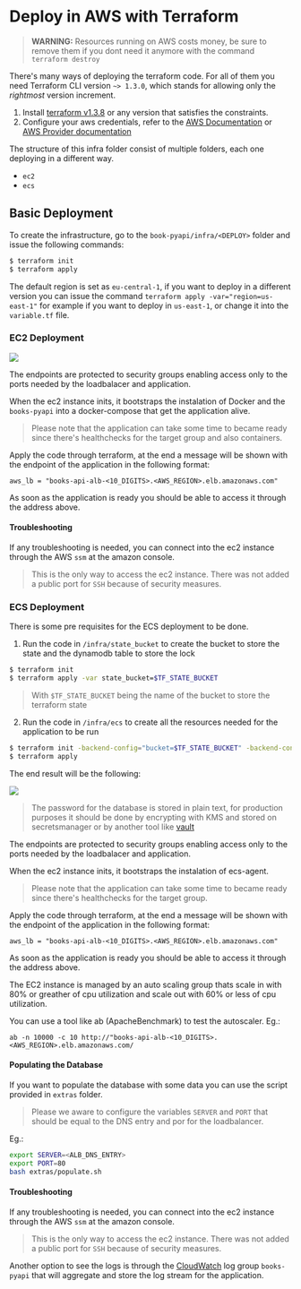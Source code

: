 # Deploy in AWS with Terraform

> **WARNING:** Resources running on AWS costs money, be sure to remove them if you dont need it anymore with the command `terraform destroy`

There's many ways of deploying the terraform code. For all of them you need Terraform CLI version `~> 1.3.0`, which stands for allowing only the _rightmost_ version increment.

1. Install [terraform v1.3.8](https://releases.hashicorp.com/terraform/1.3.8/) or any version that satisfies the constraints.
2. Configure your aws credentials, refer to the [AWS Documentation](https://docs.aws.amazon.com/cli/latest/userguide/cli-configure-files.html) or [AWS Provider documentation](https://registry.terraform.io/providers/hashicorp/aws/latest/docs#authentication)

The structure of this infra folder consist of multiple folders, each one deploying in a different way.
- `ec2`
- `ecs`

## Basic Deployment

To create the infrastructure, go to the `book-pyapi/infra/<DEPLOY>` folder and issue the following commands:
```bash
$ terraform init
$ terraform apply 
```

The default region is set as `eu-central-1`, if you want to deploy in a different version you can issue the command `terraform apply -var="region=us-east-1"` for example if you want to deploy in `us-east-1`, or change it into the `variable.tf` file.

### EC2 Deployment

[![](https://mermaid.ink/img/eyJjb2RlIjoiZ3JhcGggTFI7XG4gICAgQVtVc2VyXVxuICAgIEJbTG9hZCBCYWxhbmNlcl1cbiAgICBDW1RhcmdldCBHcm91cF1cbiAgICBEW0VDMl1cbiAgICBBLS0gcG9ydDo4MCAtLT5CO1xuICAgIEItLSBodHRwIGxpc3RlbmVyIC0tPkM7XG4gICAgQy0tIHBvcnQ6OTAwMCAtLT5EOyIsIm1lcm1haWQiOnsidGhlbWUiOiJkZWZhdWx0In0sInVwZGF0ZUVkaXRvciI6ZmFsc2UsImF1dG9TeW5jIjp0cnVlLCJ1cGRhdGVEaWFncmFtIjpmYWxzZX0)](https://mermaid.live/edit/#eyJjb2RlIjoiZ3JhcGggTFI7XG4gICAgQVtVc2VyXVxuICAgIEJbTG9hZCBCYWxhbmNlcl1cbiAgICBDW1RhcmdldCBHcm91cF1cbiAgICBEW0VDMl1cbiAgICBBLS0gcG9ydDo4MCAtLT5CO1xuICAgIEItLSBodHRwIGxpc3RlbmVyIC0tPkM7XG4gICAgQy0tIHBvcnQ6OTAwMCAtLT5EOyIsIm1lcm1haWQiOiJ7XG4gIFwidGhlbWVcIjogXCJkZWZhdWx0XCJcbn0iLCJ1cGRhdGVFZGl0b3IiOmZhbHNlLCJhdXRvU3luYyI6dHJ1ZSwidXBkYXRlRGlhZ3JhbSI6ZmFsc2V9)

The endpoints are protected to security groups enabling access only to the ports needed by the loadbalacer and application.

When the ec2 instance inits, it bootstraps the instalation of Docker and the `books-pyapi` into a docker-compose that get the application alive.

> Please note that the application can take some time to became ready since there's healthchecks for the target group and also containers.

Apply the code through terraform, at the end a message will be shown with the endpoint of the application in the following format:

```
aws_lb = "books-api-alb-<10_DIGITS>.<AWS_REGION>.elb.amazonaws.com"
```
As soon as the application is ready you should be able to access it through the address above.


#### Troubleshooting

If any troubleshooting is needed, you can connect into the ec2 instance through the AWS `ssm` at the amazon console.

> This is the only way to access the ec2 instance. There was not added a public port for `SSH` because of security measures.

### ECS Deployment

There is some pre requisites for the ECS deployment to be done.

1. Run the code in `/infra/state_bucket` to create the bucket to store the state and the dynamodb table to store the lock
```bash
$ terraform init
$ terraform apply -var state_bucket=$TF_STATE_BUCKET
``` 
> With `$TF_STATE_BUCKET` being the name of the bucket to store the terraform state

2. Run the code in `/infra/ecs` to create all the resources needed for the application to be run
```bash
$ terraform init -backend-config="bucket=$TF_STATE_BUCKET" -backend-config="dynamodb_table=$TF_STATE_BUCKET"
$ terraform apply 
``` 

The end result will be the following:

[![](https://mermaid.ink/img/eyJjb2RlIjoiZ3JhcGggTFI7XG4gICAgQVtVc2VyXVxuICAgIEJbTG9hZCBCYWxhbmNlcl1cbiAgICBDW1RhcmdldCBHcm91cF1cbiAgICBEW0VDMiBJbnN0YW5jZV1cbiAgICBFW0VDMiBJbnN0YW5jZV1cbiAgICBGW0VDUyBDTFVTVEVSXVxuICAgIEdbRUNTIFNFUlZJQ0VdXG4gICAgSFtFQ1MgVEFTSyBERUZJTklUSU9OXVxuICAgIElbTEFVTkNIIENPTkZJR1VSQVRPUl1cbiAgICBKW0FVVE9TQ0FMSU5HIEdST1VQXVxuICAgIERCQ1tSRFMgQXVyb3JhIENsdXN0ZXJdXG4gICAgREJbKFJEUyBBdXJvcmEgSW5zdGFuY2UpXVxuXG4gICAgQS0tIHBvcnQ6ODAgLS0-QjtcbiAgICBCLS0gaHR0cCBsaXN0ZW5lciAtLT5DO1xuICAgIEMtLSBwb3J0OjkwMDAgLS0-RDtcbiAgICBDLS0gcG9ydDo5MDAwIC0tPkU7XG4gICAgRSAtLT4gREJDO1xuICAgIEQgLS0-IERCQztcbiAgICBEQkMgLS0-IERCO1xuXG4gICAgRiAtLT4gRztcbiAgICBHIC0tPiBIO1xuICAgIEggLS0-IEVDMjtcbiAgICBJIC0tPiBKO1xuICAgIEotLSBMYXVuY2ggTmV3IEluc3RhbmNlIC0tPiBFQzI7XG4gICAgXG4gICAgXG4gICAgXG4iLCJtZXJtYWlkIjp7InRoZW1lIjoiZGVmYXVsdCJ9LCJ1cGRhdGVFZGl0b3IiOmZhbHNlLCJhdXRvU3luYyI6dHJ1ZSwidXBkYXRlRGlhZ3JhbSI6ZmFsc2V9)](https://mermaid.live/edit/#eyJjb2RlIjoiZ3JhcGggTFI7XG4gICAgQVtVc2VyXVxuICAgIEJbTG9hZCBCYWxhbmNlcl1cbiAgICBDW1RhcmdldCBHcm91cF1cbiAgICBEW0VDMiBJbnN0YW5jZV1cbiAgICBFW0VDMiBJbnN0YW5jZV1cbiAgICBGW0VDUyBDTFVTVEVSXVxuICAgIEdbRUNTIFNFUlZJQ0VdXG4gICAgSFtFQ1MgVEFTSyBERUZJTklUSU9OXVxuICAgIElbTEFVTkNIIENPTkZJR1VSQVRPUl1cbiAgICBKW0FVVE9TQ0FMSU5HIEdST1VQXVxuICAgIERCQ1tSRFMgQXVyb3JhIENsdXN0ZXJdXG4gICAgREJbKFJEUyBBdXJvcmEgSW5zdGFuY2UpXVxuXG4gICAgQS0tIHBvcnQ6ODAgLS0-QjtcbiAgICBCLS0gaHR0cCBsaXN0ZW5lciAtLT5DO1xuICAgIEMtLSBwb3J0OjkwMDAgLS0-RDtcbiAgICBDLS0gcG9ydDo5MDAwIC0tPkU7XG4gICAgRSAtLT4gREJDO1xuICAgIEQgLS0-IERCQztcbiAgICBEQkMgLS0-IERCO1xuXG4gICAgRiAtLT4gRztcbiAgICBHIC0tPiBIO1xuICAgIEggLS0-IEVDMjtcbiAgICBJIC0tPiBKO1xuICAgIEotLSBMYXVuY2ggTmV3IEluc3RhbmNlIC0tPiBFQzI7XG4gICAgXG4gICAgXG4gICAgXG4iLCJtZXJtYWlkIjoie1xuICBcInRoZW1lXCI6IFwiZGVmYXVsdFwiXG59IiwidXBkYXRlRWRpdG9yIjpmYWxzZSwiYXV0b1N5bmMiOnRydWUsInVwZGF0ZURpYWdyYW0iOmZhbHNlfQ)

> The password for the database is stored in plain text, for production purposes it should be done by encrypting with KMS and stored on secretsmanager or by another tool like [vault](https://www.vaultproject.io/)

The endpoints are protected to security groups enabling access only to the ports needed by the loadbalacer and application.

When the ec2 instance inits, it bootstraps the instalation of ecs-agent.

> Please note that the application can take some time to became ready since there's healthchecks for the target group.

Apply the code through terraform, at the end a message will be shown with the endpoint of the application in the following format:

```
aws_lb = "books-api-alb-<10_DIGITS>.<AWS_REGION>.elb.amazonaws.com"
```
As soon as the application is ready you should be able to access it through the address above.


The EC2 instance is managed by an auto scaling group thats scale in with 80% or greather of cpu utilization and scale out with 60% or less of cpu utilization.

You can use a tool like ab (ApacheBenchmark) to test the autoscaler. Eg.:

`ab -n 10000 -c 10 http://"books-api-alb-<10_DIGITS>.<AWS_REGION>.elb.amazonaws.com/`


#### Populating the Database

If you want to populate the database with some data you can use the script provided in `extras` folder.
> Please we aware to configure the variables `SERVER` and `PORT` that should be equal to the DNS entry and por for the loadbalancer.

Eg.:
```bash
export SERVER=<ALB_DNS_ENTRY>
export PORT=80
bash extras/populate.sh
``` 

#### Troubleshooting

If any troubleshooting is needed, you can connect into the ec2 instance through the AWS `ssm` at the amazon console.

> This is the only way to access the ec2 instance. There was not added a public port for `SSH` because of security measures.

Another option to see the logs is through the [CloudWatch](https://eu-central-1.console.aws.amazon.com/cloudwatch/home#logsV2:log-groups/log-group/books-pyapi) log group `books-pyapi` that will aggregate and store the log stream for the application.
